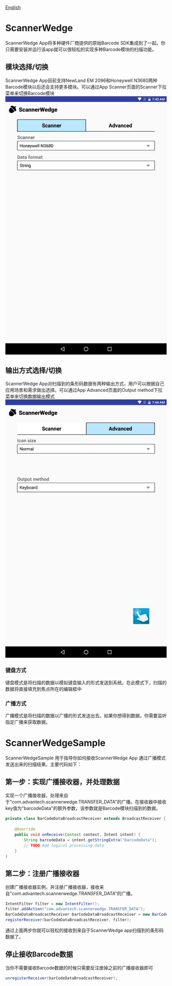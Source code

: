 [English](https://github.com/AIM-Android/ScannerWedgeSample/blob/master/README.md)
# ScannerWedge

ScannerWedge App将多种硬件厂商提供的原始Barcode SDK集成到了一起。你只需要安装并运行该app就可以很轻松的实现多种Barcode模块的扫描功能。

## 模块选择/切换
ScannerWedge App目前支持NewLand EM 2096和Honeywell N3680两种Barcode模块以后还会支持更多模块。可以通过App Scanner页面的Scanner下拉菜单来切换Barcode模块
![](https://github.com/AIM-Android/ScannerWedgeSample/blob/master/images/scanner.png)

## 输出方式选择/切换
ScannerWedge App对扫描到的条形码数据有两种输出方式，用户可以根据自己应用场景和需求做出选择。可以通过App Advanced页面的Output method下拉菜单来切换数据输出模式
![](https://github.com/AIM-Android/ScannerWedgeSample/blob/master/images/output_method.png)

### 键盘方式
键盘模式是将扫描的数据以模拟键盘输入的形式发送到系统。在此模式下，扫描的数据将直接填充到焦点所在的编辑框中

### 广播方式
广播模式是将扫描的数据以广播的形式发送出去。如果你想得到数据，你需要监听指定广播来获取数据。

# ScannerWedgeSample
ScannerWedgeSample 用于指导你如何接收ScannerWedge App 通过广播模式发送出来的扫描结果。主要代码如下：

## 第一步：实现广播接收器，并处理数据

实现一个广播接收器，处理来自于"com.advantech.scannerwedge.TRANSFER_DATA"的广播。在接收器中接收key值为"barcodeData"的额外参数，该参数就是Barcode模块扫描到的数据。
````java
private class BarCodeDataBroadcastReceiver extends BroadcastReceiver {

    @Override
    public void onReceive(Context context, Intent intent) {
        String barcodeData = intent.getStringExtra("barcodeData");
        // TODO Add logical processing data
    }
}
````

## 第二步：注册广播接收器

创建广播接收器实例，并注册广播接收器，接收来自"com.advantech.scannerwedge.TRANSFER_DATA"的广播。
````java
IntentFilter filter = new IntentFilter();
filter.addAction("com.advantech.scannerwedge.TRANSFER_DATA");
BarCodeDataBroadcastReceiver barCodeDataBroadcastReceiver = new BarCodeDataBroadcastReceiver();
registerReceiver(barCodeDataBroadcastReceiver, filter);
````
通过上面两步你就可以轻松的接收到来自于ScannerWedge app扫描到的条形码数据了。

## 停止接收Barcode数据

当你不需要接收Barcode数据的时候只需要反注册掉之前的广播接收器即可
````java
unregisterReceiver(barCodeDataBroadcastReceiver);
````
